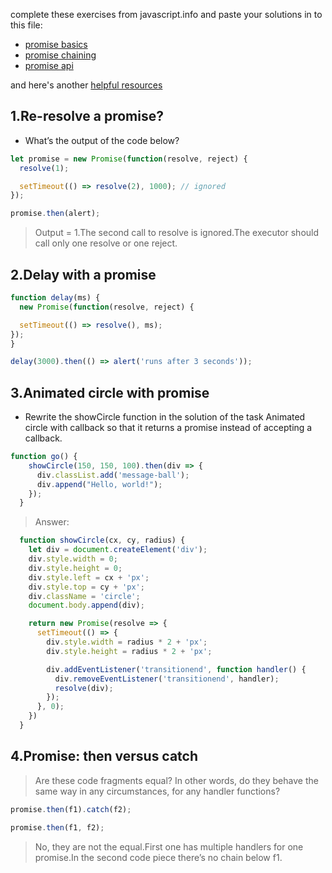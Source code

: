 complete these exercises from javascript.info and paste your solutions in to this file:
* [promise basics](https://javascript.info/promise-basics#tasks)
* [promise chaining](https://javascript.info/promise-chaining#tasks) 
* [promise api](https://javascript.info/promise-api)

and here's another [helpful resources](https://developer.mozilla.org/en-US/docs/Web/JavaScript/Guide/Using_promises)

## 1.Re-resolve a promise?
* What’s the output of the code below?

```js
let promise = new Promise(function(resolve, reject) {
  resolve(1);

  setTimeout(() => resolve(2), 1000); // ignored
});

promise.then(alert);

```
> Output = 1.The second call to resolve is ignored.The executor should call only one resolve or one reject.

## 2.Delay with a promise
```js
function delay(ms) {
  new Promise(function(resolve, reject) {

  setTimeout(() => resolve(), ms);
});
}

delay(3000).then(() => alert('runs after 3 seconds'));

```
## 3.Animated circle with promise
* Rewrite the showCircle function in the solution of the task Animated circle with callback so that it returns a promise instead of accepting a callback.


```js
function go() {
    showCircle(150, 150, 100).then(div => {
      div.classList.add('message-ball');
      div.append("Hello, world!");
    });
  }
```
> Answer:
```js
  function showCircle(cx, cy, radius) {
    let div = document.createElement('div');
    div.style.width = 0;
    div.style.height = 0;
    div.style.left = cx + 'px';
    div.style.top = cy + 'px';
    div.className = 'circle';
    document.body.append(div);

    return new Promise(resolve => {
      setTimeout(() => {
        div.style.width = radius * 2 + 'px';
        div.style.height = radius * 2 + 'px';

        div.addEventListener('transitionend', function handler() {
          div.removeEventListener('transitionend', handler);
          resolve(div);
        });
      }, 0);
    })
  }
```
## 4.Promise: then versus catch
> Are these code fragments equal? In other words, do they behave the same way in any circumstances, for any handler functions?
```js
promise.then(f1).catch(f2);
```
```js
promise.then(f1, f2);
```
>  No, they are not the equal.First one has multiple handlers for one promise.In the second code piece there’s no chain below f1.
